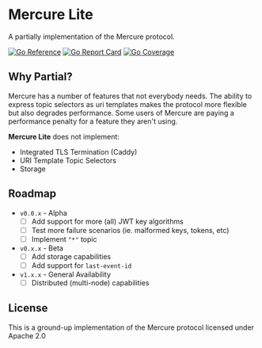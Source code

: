 # Mercure Lite

A partially implementation of the Mercure protocol.

[![Go Reference](https://godoc.org/github.com/pantopic/mercure-lite?status.svg)](https://godoc.org/github.com/pantopic/mercure-lite)
[![Go Report Card](https://goreportcard.com/badge/github.com/pantopic/mercure-lite?4)](https://goreportcard.com/report/github.com/pantopic/mercure-lite)
[![Go Coverage](https://github.com/pantopic/mercure-lite/wiki/coverage.svg)](https://raw.githack.com/wiki/pantopic/mercure-lite/coverage.html)

## Why Partial?

Mercure has a number of features that not everybody needs. The ability to express topic selectors as uri templates makes the protocol more flexible but also degrades performance. Some users of Mercure are paying a performance penalty for a feature they aren't using.

__Mercure Lite__ does not implement:

- Integrated TLS Termination (Caddy)
- URI Template Topic Selectors
- Storage

## Roadmap

- `v0.0.x` - Alpha
  - [ ] Add support for more (all) JWT key algorithms
  - [ ] Test more failure scenarios (ie. malformed keys, tokens, etc)
  - [ ] Implement `"*"` topic
- `v0.x.x` - Beta
  - [ ] Add storage capabilities
  - [ ] Add support for `last-event-id`
- `v1.x.x` - General Availability
  - [ ] Distributed (multi-node) capabilities

## License

This is a ground-up implementation of the Mercure protocol licensed under Apache 2.0
